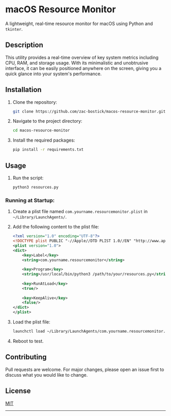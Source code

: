 # macOS Resource Monitor

A lightweight, real-time resource monitor for macOS using Python and `tkinter`.

## Description

This utility provides a real-time overview of key system metrics including CPU, RAM, and storage usage. With its minimalistic and unobtrusive interface, it can be easily positioned anywhere on the screen, giving you a quick glance into your system's performance.

## Installation

1. Clone the repository:

   ```bash
   git clone https://github.com/zac-bostick/macos-resource-monitor.git
   ```

2. Navigate to the project directory:

   ```bash
   cd macos-resource-monitor
   ```

3. Install the required packages:

   ```bash
   pip install -r requirements.txt
   ```

## Usage

1. Run the script:

   ```bash
   python3 resources.py
   ```

### Running at Startup:

1. Create a plist file named `com.yourname.resourcemonitor.plist` in `~/Library/LaunchAgents/`.

2. Add the following content to the plist file:

   ```xml
   <?xml version="1.0" encoding="UTF-8"?>
   <!DOCTYPE plist PUBLIC "-//Apple//DTD PLIST 1.0//EN" "http://www.apple.com/DTDs/PropertyList-1.0.dtd">
   <plist version="1.0">
   <dict>
       <key>Label</key>
       <string>com.yourname.resourcemonitor</string>
       
       <key>Program</key>
       <string>/usr/local/bin/python3 /path/to/your/resources.py</string>
       
       <key>RunAtLoad</key>
       <true/>
       
       <key>KeepAlive</key>
       <false/>
   </dict>
   </plist>
   ```

3. Load the plist file:

   ```bash
   launchctl load ~/Library/LaunchAgents/com.yourname.resourcemonitor.plist
   ```

4. Reboot to test.

## Contributing

Pull requests are welcome. For major changes, please open an issue first to discuss what you would like to change.

## License

[MIT](https://github.com/zac-bostick/macos-resource-monitor/blob/main/LICENSE)

---
